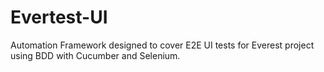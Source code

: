 # Evertest-UI
Automation Framework designed to cover E2E UI tests for Everest project using BDD with Cucumber and Selenium.
